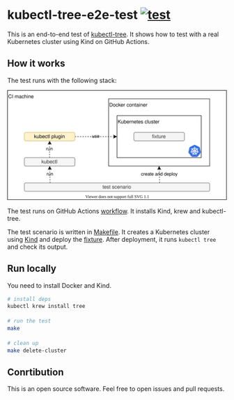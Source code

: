 # kubectl-tree-e2e-test [![test](https://github.com/int128/kubectl-tree-e2e-test/workflows/test/badge.svg)](https://github.com/int128/kubectl-tree-e2e-test/actions?query=workflow%3Atest)

This is an end-to-end test of [kubectl-tree](https://github.com/ahmetb/kubectl-tree).
It shows how to test with a real Kubernetes cluster using Kind on GitHub Actions.


## How it works

The test runs with the following stack:

![test-kubectl-plugin-with-cluster](test-kubectl-plugin-with-cluster.svg)

The test runs on GitHub Actions [workflow](.github/workflows/test.yaml).
It installs Kind, krew and kubectl-tree.

The test scenario is written in [Makefile](Makefile).
It creates a Kubernetes cluster using [Kind](https://kind.sigs.k8s.io) and deploy the [fixture](fixture.yaml).
After deployment, it runs `kubectl tree` and check its output.


## Run locally

You need to install Docker and Kind.

```sh
# install deps
kubectl krew install tree

# run the test
make

# clean up
make delete-cluster
```

## Conrtibution

This is an open source software.
Feel free to open issues and pull requests.
